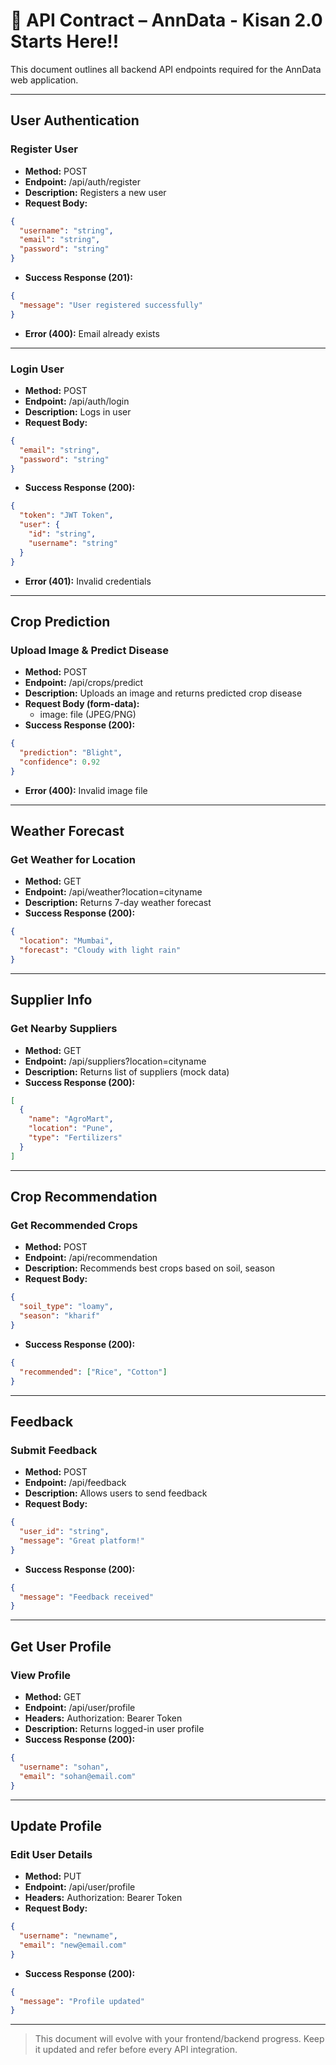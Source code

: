 # 📑 API Contract – AnnData - Kisan 2.0 Starts Here!!

This document outlines all backend API endpoints required for the AnnData web application.

---

## User Authentication

### Register User
- **Method:** POST
- **Endpoint:** /api/auth/register
- **Description:** Registers a new user
- **Request Body:**
```json
{
  "username": "string",
  "email": "string",
  "password": "string"
}
```
- **Success Response (201):**
```json
{
  "message": "User registered successfully"
}
```
- **Error (400):** Email already exists

---

### Login User
- **Method:** POST
- **Endpoint:** /api/auth/login
- **Description:** Logs in user
- **Request Body:**
```json
{
  "email": "string",
  "password": "string"
}
```
- **Success Response (200):**
```json
{
  "token": "JWT Token",
  "user": {
    "id": "string",
    "username": "string"
  }
}
```
- **Error (401):** Invalid credentials

---

## Crop Prediction

### Upload Image & Predict Disease
- **Method:** POST
- **Endpoint:** /api/crops/predict
- **Description:** Uploads an image and returns predicted crop disease
- **Request Body (form-data):**
  - image: file (JPEG/PNG)
- **Success Response (200):**
```json
{
  "prediction": "Blight",
  "confidence": 0.92
}
```
- **Error (400):** Invalid image file

---

## Weather Forecast

### Get Weather for Location
- **Method:** GET
- **Endpoint:** /api/weather?location=cityname
- **Description:** Returns 7-day weather forecast
- **Success Response (200):**
```json
{
  "location": "Mumbai",
  "forecast": "Cloudy with light rain"
}
```

---

## Supplier Info

### Get Nearby Suppliers
- **Method:** GET
- **Endpoint:** /api/suppliers?location=cityname
- **Description:** Returns list of suppliers (mock data)
- **Success Response (200):**
```json
[
  {
    "name": "AgroMart",
    "location": "Pune",
    "type": "Fertilizers"
  }
]
```

---

## Crop Recommendation

### Get Recommended Crops
- **Method:** POST
- **Endpoint:** /api/recommendation
- **Description:** Recommends best crops based on soil, season
- **Request Body:**
```json
{
  "soil_type": "loamy",
  "season": "kharif"
}
```
- **Success Response (200):**
```json
{
  "recommended": ["Rice", "Cotton"]
}
```

---

## Feedback

### Submit Feedback
- **Method:** POST
- **Endpoint:** /api/feedback
- **Description:** Allows users to send feedback
- **Request Body:**
```json
{
  "user_id": "string",
  "message": "Great platform!"
}
```
- **Success Response (200):**
```json
{
  "message": "Feedback received"
}
```

---

## Get User Profile

### View Profile
- **Method:** GET
- **Endpoint:** /api/user/profile
- **Headers:** Authorization: Bearer Token
- **Description:** Returns logged-in user profile
- **Success Response (200):**
```json
{
  "username": "sohan",
  "email": "sohan@email.com"
}
```

---

## Update Profile

### Edit User Details
- **Method:** PUT
- **Endpoint:** /api/user/profile
- **Headers:** Authorization: Bearer Token
- **Request Body:**
```json
{
  "username": "newname",
  "email": "new@email.com"
}
```
- **Success Response (200):**
```json
{
  "message": "Profile updated"
}
```

---

> This document will evolve with your frontend/backend progress. Keep it updated and refer before every API integration.